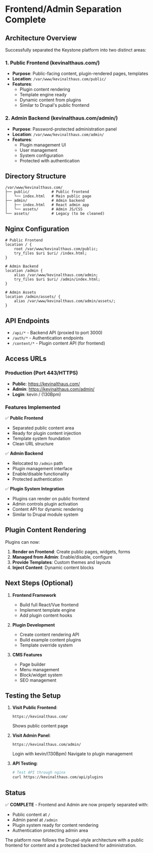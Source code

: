 # Frontend/Admin Separation Complete

## Architecture Overview

Successfully separated the Keystone platform into two distinct areas:

### 1. **Public Frontend** (kevinalthaus.com/)
- **Purpose**: Public-facing content, plugin-rendered pages, templates
- **Location**: `/var/www/kevinalthaus.com/public/`
- **Features**:
  - Plugin content rendering
  - Template engine ready
  - Dynamic content from plugins
  - Similar to Drupal's public frontend

### 2. **Admin Backend** (kevinalthaus.com/admin/)
- **Purpose**: Password-protected administration panel
- **Location**: `/var/www/kevinalthaus.com/admin/`
- **Features**:
  - Plugin management UI
  - User management
  - System configuration
  - Protected with authentication

## Directory Structure

```
/var/www/kevinalthaus.com/
├── public/          # Public frontend
│   └── index.html   # Main public page
├── admin/           # Admin backend
│   ├── index.html   # React admin app
│   └── assets/      # Admin JS/CSS
└── assets/          # Legacy (to be cleaned)
```

## Nginx Configuration

```nginx
# Public Frontend
location / {
    root /var/www/kevinalthaus.com/public;
    try_files $uri $uri/ /index.html;
}

# Admin Backend
location /admin {
    alias /var/www/kevinalthaus.com/admin;
    try_files $uri $uri/ /admin/index.html;
}

# Admin Assets
location /admin/assets/ {
    alias /var/www/kevinalthaus.com/admin/assets/;
}
```

## API Endpoints

- `/api/*` - Backend API (proxied to port 3000)
- `/auth/*` - Authentication endpoints
- `/content/*` - Plugin content API (for frontend)

## Access URLs

### Production (Port 443/HTTPS)
- **Public**: https://kevinalthaus.com/
- **Admin**: https://kevinalthaus.com/admin/
- **Login**: kevin / (130Bpm)

### Features Implemented

✅ **Public Frontend**
- Separated public content area
- Ready for plugin content injection
- Template system foundation
- Clean URL structure

✅ **Admin Backend**  
- Relocated to `/admin` path
- Plugin management interface
- Enable/disable functionality
- Protected authentication

✅ **Plugin System Integration**
- Plugins can render on public frontend
- Admin controls plugin activation
- Content API for dynamic rendering
- Similar to Drupal module system

## Plugin Content Rendering

Plugins can now:
1. **Render on Frontend**: Create public pages, widgets, forms
2. **Managed from Admin**: Enable/disable, configure
3. **Provide Templates**: Custom themes and layouts
4. **Inject Content**: Dynamic content blocks

## Next Steps (Optional)

1. **Frontend Framework**
   - Build full React/Vue frontend
   - Implement template engine
   - Add plugin content hooks

2. **Plugin Development**
   - Create content rendering API
   - Build example content plugins
   - Template override system

3. **CMS Features**
   - Page builder
   - Menu management
   - Block/widget system
   - SEO management

## Testing the Setup

1. **Visit Public Frontend**:
   ```
   https://kevinalthaus.com/
   ```
   Shows public content page

2. **Visit Admin Panel**:
   ```
   https://kevinalthaus.com/admin/
   ```
   Login with kevin/(130Bpm)
   Navigate to plugin management

3. **API Testing**:
   ```bash
   # Test API through nginx
   curl https://kevinalthaus.com/api/plugins
   ```

## Status

✅ **COMPLETE** - Frontend and Admin are now properly separated with:
- Public content at `/`
- Admin panel at `/admin`
- Plugin system ready for content rendering
- Authentication protecting admin area

The platform now follows the Drupal-style architecture with a public frontend for content and a protected backend for administration.